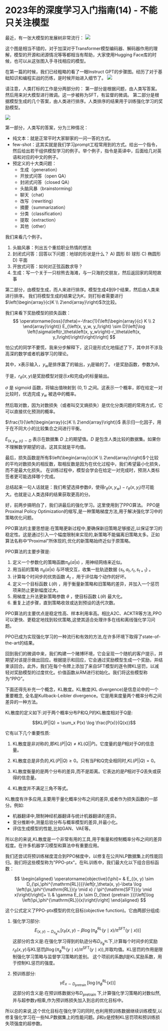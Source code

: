 # 2023年的深度学习入门指南(14) - 不能只关注模型

最近，有一张大模型的发展树非常流行：
![](https://xulun-mooc.oss-cn-beijing.aliyuncs.com/models-colorgrey.jpg)

这个图是相当不错的，对于加深对于Transformer模型编码器、解码器作用的理解，模型的开源和闭源情况等等都相当有帮助，大家使用Hugging Face库的时候，也可以从这张图入手寻找相应的模型。

在第一篇的时候，我们已经粗略的看了一眼Instruct GPT的步骤图。经历了对于基础知识和编程实战的历练，是时候开始进入细节了。
![](https://xulun-mooc.oss-cn-beijing.aliyuncs.com/instuct.png)

请注意，人类打标的工作是分两部分的：
第一部分是根据问题，由人类写答案。然后用来对大模型进行微调。这一步被称为SFT，有监督的微调。
第二部分是根据模型生成的几个答案，由人类进行排序。人类排序的结果用于训练强化学习的奖励模型。

![](https://xulun-mooc.oss-cn-beijing.aliyuncs.com/%E4%BA%BA%E7%B1%BB%E6%89%93%E6%A0%87%E6%95%B0%E6%8D%AE.png)

第一部分，人类写的答案，分为三种情况：
- 纯文本：就是正常平时大家聊家的一问一答的方式。
- few-shot：这其实就是我们学习prompt工程常用到的方式。给出一个指令，然后给出若干组供模型学习的例子。举个例子，指令是英译中，后面给几对英语和对应的中文的例子。
- 预定义的十大类问题：
    - 生成（generation）
    - 开放式问答（open QA）
    - 封闭式问答（closed QA）
    - 头脑风暴（brainstorming）
    - 聊天（chat）
    - 改写（rewriting）
    - 摘要（summarization）
    - 分类（classification）
    - 提取（extraction）
    - 其他（other）

我们来看几个例子。

1. 头脑风暴：列出五个重拾职业热情的想法
2. 封闭式问答：回答以下问题：地球的形状是什么？ A) 圆形 B) 球形 C) 椭圆形 D) 平面
3. 开放式问答：如何对正弦函数求导？
4. 生成：写一个关于一只棕熊去海滩，与一只海豹交朋友，然后返回家的简短故事

第二部分，由模型生成，而人来进行排序。模型生成4到9个结果，然后由人类来进行排序。
我们将模型生成的结果记为K，则打标者需要进行$\left(\begin{array}{c}K \\ 2\end{array}\right)$次比较。

我们来看下奖励模型的损失函数：
$$
\operatorname{loss}(\theta)=-\frac{1}{\left(\begin{array}{c}
K \\
2
\end{array}\right)} E_{\left(x, y_w, y_l\right) \sim D}\left[\log \left(\sigma\left(r_\theta\left(x, y_w\right)-r_\theta\left(x, y_l\right)\right)\right)\right]
$$

怕公式的同学不要慌，我来分步解释下，这只是形式化地描述了下，其中并不涉及高深的数学或者机器学习的理论。

其中，x表示输入，$y_w$是排序赢了的输出，$y_l$是输的了。
r是奖励函数，参数为$\theta$。

于是，$r_\theta(x, y)$是奖励模型对提示$x$和完成$y$的标量输出。

$\sigma$ 是 sigmoid 函数，将输出值映射到 $(0, 1)$ 之间。这表示一个概率，即在给定一对比较时，优选完成 $y_w$ 被选中的概率。

然后取对数，因为对数损失（或者叫交叉熵损失）是优化分类问题的常用方式，它可以直接优化预测的概率。

$\frac{1}{\left(\begin{array}{c}K \\ 2\end{array}\right)}$ 表示归一化因子，用于在不同大小的比较集合之间进行平衡。

$E_{\left(x, y_w, y_l\right) \sim D}$ 表示在数据集 $D$ 上的期望值。$D$ 是包含人类比较的数据集。如果你不理解数学期望的话，这其实就是平均值。

最后，损失函数是所有$\left(\begin{array}{c}K \\ 2\end{array}\right)$个比较的平均对数损失的相反数，取相反数是因为在优化过程中，我们希望最小化损失，而不是最大化损失。
在训练过程中，模型会学会在给定一对完成时，预测人类标签者更可能选择哪个完成。


总结起来一句人话就是：我们希望选择参数$\theta$，使得$r_\theta(x, y_w) - r_\theta(x, y_l)$尽可能大。也就是让人类选择的结果获取更高的分。

好，前两步搞明白了，我们讲最后的强化学习。这里使用到了PPO算法。
PPO是Proximal Policy Optimization的缩写,是一种策略梯度方法,用于解决强化学习中的策略优化问题。

PPO算法的主要思想是:在策略更新过程中,要确保新旧策略足够接近,以保证学习的稳定性。这是通过引入一个幅度限制来实现的,新策略不能偏离旧策略太多。正如算法名称中“Proximal”所体现的,优化的新策略始终近似于原策略。

PPO算法的主要步骤是:

1. 定义一个参数化的策略函数$\pi_\theta (a|s)$ ，用神经网络来近似。
2. 用当前的策略 $\pi_\theta (a|s)$ 与环境交互，收集一批轨迹数据 $\{s_t,a_t,r_t,s_{t+1}\}$ 。
3. 计算每个时间步的优势函数 $A_t$ ，用于评估每个动作的好坏。
4. 定义一个目标函数 $L (\theta)$ ，用于衡量新策略和旧策略的差异，并加入一个惩罚项来防止更新幅度过大。
5. 用梯度上升法更新策略参数 $\theta$ ，使目标函数 $L (\theta)$ 最大化。
6. 重复上述步骤，直到策略收敛或达到预设的迭代次数。

PPO算法的主要优点是稳定性高、样本利用率高。相比A2C、ACKTR等方法,PPO可以更快、更稳定地找到较优策略,这使其适合处理许多在线和离线强化学习问题。

PPO已成为实现强化学习的一种流行和有效的方法,在许多环境下取得了state-of-the-art的结果。

回到我们的微调中来，我们构建一个赌博环境，它会呈现一个随机的客户提示，并期望对该提示做出回应。根据提示和回应，它会通过奖励模型生成一个奖励，并结束该回合。此外，我们在每个令牌上添加了来自SFT模型的逐令牌KL惩罚，以减轻对奖励模型的过度优化。价值函数从RM进行初始化。我们将这些模型称为“PPO”。

下面还得先补充一个概念，KL散度。KL散度(KL divergence)是信息论中的一个重要概念, 全名是Kullback-Leibler divergence。它是用来度量两个概率分布之间差异的一种方法。

KL散度的定义如下:对于两个概率分布P和Q,P的KL散度相对于Q是:

$$KL(P||Q) = \sum_x P(x) \log \frac{P(x)}{Q(x)}$$

它有以下几个重要性质:

1. KL散度是非对称的,即$KL(P||Q) \neq KL(Q||P)$。它度量的是$P$相对于$Q$的信息量。

2. KL散度总是非负的,$KL(P||Q) \geq 0$。只有当P和Q完全相同时,$KL(P||Q)=0$。

3. KL散度衡量的是两个分布的差异,而不是距离。它表达的是$P$相对于$Q$丢失或获得的信息量。

4. KL散度并不满足三角不等式。

KL散度有许多应用,主要用于量化概率分布之间的差异,或者作为损失函数的一部分。例如:

- 机器翻译中,限制神经机器翻译与统计机器翻译的差异。
- 变分推断中,测量后验分布与概率模型的差异,并最小化。
- 评估生成模型的性能,比如GAN、VAE等。

所以总的来说,KL散度是一个非常有用的工具,用于衡量和控制概率分布之间的差异程度。在许多机器学习模型和算法中有重要应用。

我们还尝试将预训练梯度混合到PPO梯度中，以修复在公共NLP数据集上的性能回归。我们将这些模型称为"PPO-ptx"。在RL训练中，我们最大化以下组合目标函数：

$$
\begin{aligned}
\operatorname{objective}(\phi)= & E_{(x, y) \sim D_{\pi_\phi^{\mathrm{RL}}}}\left[r_\theta(x, y)-\beta \log \left(\pi_\phi^{\mathrm{RL}}(y \mid x) / \pi^{\mathrm{SFT}}(y \mid x)\right)\right]+ \\
& \gamma E_{x \sim D_{\text {pretrain }}}\left[\log \left(\pi_\phi^{\mathrm{RL}}(x)\right)\right]
\end{aligned}
$$
 
这个公式定义了PPO-ptx模型的优化目标(objective function)。它由两部分组成:

1. 强化学习部分:
$$
E_{(x, y) \sim D_{\pi_\phi^{\mathrm{RL}}}}\left[r_\theta(x, y)-\beta \log \left(\pi_\phi^{\mathrm{RL}}(y \mid x) / \pi^{\mathrm{SFT}}(y \mid x)\right)\right] 
$$
这部分的含义是:在强化学习得到的轨迹分布$D_{\pi_\phi^{\mathrm{RL}}}$下,计算每个时间步的奖励$r_\theta(x, y)$与KL惩罚$\beta \log \left(\pi_\phi^{\mathrm{RL}}(y \mid x) / \pi^{\mathrm{SFT}}(y \mid x)\right)$,并取均值。KL惩罚的作用是限制强化学习策略与监督学习策略的差别。
这个项前的系数$\beta$是KL奖励系数，用于控制KL惩罚的强度。

2. 预训练部分:
$$
\gamma E_{x \sim D_{\text {pretrain }}}\left[\log \left(\pi_\phi^{\mathrm{RL}}(x)\right)\right]
$$
这部分的含义是:在预训练数据分布$D_{\text {pretrain }}$下,计算强化学习策略的对数似然,并与超参数$\gamma$相乘,作为预训练损失加入到总的优化目标中。

所以总的来说,这个优化目标在强化学习的同时,也利用预训练数据继续训练模型,以修复强化学习在一些NLP数据集上的性能问题。$\beta$和$\gamma$是控制KL惩罚项和预训练损失项强度的超参数。

